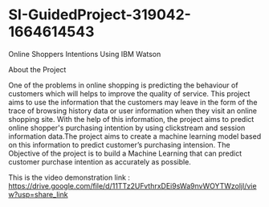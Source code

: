 # SI-GuidedProject-319042-1664614543
Online Shoppers Intentions Using IBM Watson

About the Project 

One of the problems in online shopping is predicting the behaviour of customers which will helps to 
improve the quality of service. 
This project aims to use the information that the customers may leave in the form of the trace of browsing
history data or user information when they visit an online shopping site. With the help of this
information, the project aims to predict online shopper's purchasing intention by using clickstream
and session information data.The project aims to create a machine learning model based on this
information to predict customer’s purchasing intension. The Objective of the project is to build a
Machine Learning that can predict customer purchase intention as accurately as possible.


This is the video demonstration link : https://drive.google.com/file/d/11TTz2UFvthrxDEi9sWa9nvWOYTWzoljl/view?usp=share_link
